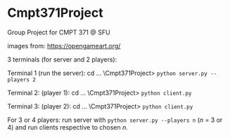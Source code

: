 # Cmpt371Project
Group Project for CMPT 371 @ SFU

images from: https://opengameart.org/ 


3 terminals (for server and 2 players):

Terminal 1 (run the server): 
cd ... \Cmpt371Project> `python server.py --players 2`

Terminal 2: (player 1):
cd ... \Cmpt371Project> `python client.py`

Terminal 3: (player 2):
cd ... \Cmpt371Project> `python client.py`

For 3 or 4 players: run server with `python server.py --players n` (*n* = 3 or 4)
and run clients respective to chosen *n*.